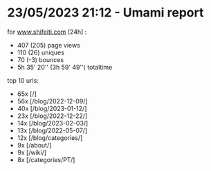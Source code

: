 # 23/05/2023 21:12 - Umami report
for www.shifeiti.com [24h] :

 - 407 (205) page views
 - 110 (26) uniques
 - 70 (-3) bounces
 - 5h 35' 20'' (3h 59' 49'') totaltime


top 10 urls:
 - 65x [/]
 - 56x [/blog/2022-12-09/]
 - 40x [/blog/2023-01-12/]
 - 23x [/blog/2022-12-22/]
 - 14x [/blog/2023-02-03/]
 - 13x [/blog/2022-05-07/]
 - 12x [/blog/categories/]
 - 9x [/about/]
 - 9x [/wiki/]
 - 8x [/categories/PT/]


